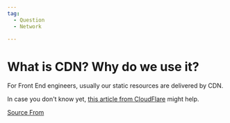 ```yaml
---
tag:
  - Question
  - Network

---
```

  
# What is CDN? Why do we use it?

For Front End engineers, usually our static resources are delivered by CDN.

In case you don't know yet, [this article from CloudFlare](https://www.cloudflare.com/learning/cdn/what-is-a-cdn/) might help.


[Source From](https://bigfrontend.dev/question/What-is-CDN-Why-do-we-use-it)

  